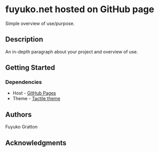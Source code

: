 # fuyuko.net hosted on GitHub page

Simple overview of use/purpose.

## Description

An in-depth paragraph about your project and overview of use.

## Getting Started

### Dependencies

* Host - [GitHub Pages](https://pages.github.com/)
* Theme - [Tactile theme](https://pages-themes.github.io/tactile/)


## Authors

Fuyuko Gratton

## Acknowledgments
